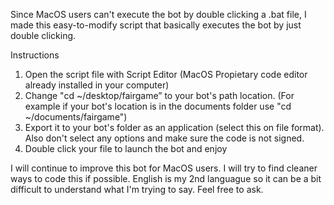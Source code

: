 Since MacOS users can't execute the bot by double clicking a .bat file, I made this easy-to-modify script that basically executes the bot by just double clicking. 

Instructions
1. Open the script file with Script Editor (MacOS Propietary code editor already installed in your computer)
2. Change "cd ~/desktop/fairgame” to your bot's path location. (For example if your bot's location is in the documents folder use "cd ~/documents/fairgame")
3. Export it to your bot's folder as an application (select this on file format). Also don't select any options and make sure the code is not signed.  
4. Double click your file to launch the bot and enjoy

I will continue to improve this bot for MacOS users. I will try to find cleaner ways to code this if possible. English is my 2nd languague so it can be a bit difficult to understand what I'm trying to say. Feel free to ask.  
